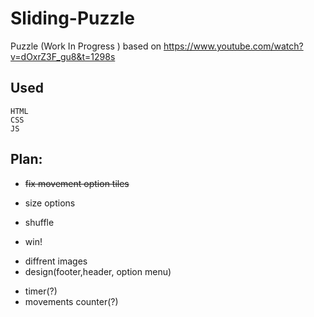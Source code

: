 # Sliding-Puzzle
Puzzle (Work In Progress )
based on https://www.youtube.com/watch?v=dOxrZ3F_gu8&t=1298s
## Used
	HTML
	CSS
	JS
## Plan:
- ~~fix movement option tiles~~
* size options
+ shuffle
- win!
+ diffrent images
+ design(footer,header, option menu)
* timer(?)
* movements counter(?)

